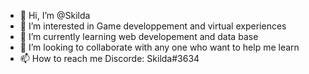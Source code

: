 - 👋 Hi, I’m @Skilda
- 👀 I’m interested in Game developpement and virtual experiences
- 🌱 I’m currently learning web developement and data base
- 💞️ I’m looking to collaborate with any one who want to help me learn
- 📫 How to reach me Discorde: Skilda#3634

<!---
Skilda/Skilda is a ✨ special ✨ repository because its `README.md` (this file) appears on your GitHub profile.
You can click the Preview link to take a look at your changes.
--->

